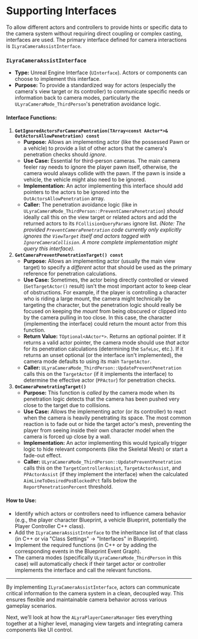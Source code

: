 # Supporting Interfaces

To allow different actors and controllers to provide hints or specific data to the camera system without requiring direct coupling or complex casting, interfaces are used. The primary interface defined for camera interactions is `ILyraCameraAssistInterface`.

### `ILyraCameraAssistInterface`

* **Type:** Unreal Engine Interface (`UInterface`). Actors or components can choose to implement this interface.
* **Purpose:** To provide a standardized way for actors (especially the camera's view target or its controller) to communicate specific needs or information back to camera modes, particularly the `ULyraCameraMode_ThirdPerson`'s penetration avoidance logic.

#### **Interface Functions:**

1. **`GetIgnoredActorsForCameraPentration(TArray<const AActor*>& OutActorsAllowPenetration) const`**
   * **Purpose:** Allows an implementing actor (like the possessed Pawn or a vehicle) to provide a list of other actors that the camera's penetration checks should _ignore_.
   * **Use Case:** Essential for third-person cameras. The main camera feeler ray needs to ignore the player pawn itself, otherwise, the camera would always collide with the pawn. If the pawn is inside a vehicle, the vehicle might also need to be ignored.
   * **Implementation:** An actor implementing this interface should add pointers to the actors to be ignored into the `OutActorsAllowPenetration` array.
   * **Caller:** The penetration avoidance logic (like in `ULyraCameraMode_ThirdPerson::PreventCameraPenetration`) _should_ ideally call this on the view target or related actors and add the returned actors to its `FCollisionQueryParams` ignore list. _(Note: The provided `PreventCameraPenetration` code currently only explicitly ignores the `ViewTarget` itself and actors tagged with `IgnoreCameraCollision`. A more complete implementation might query this interface)._
2. **`GetCameraPreventPenetrationTarget() const`**
   * **Purpose:** Allows an implementing actor (usually the main view target) to specify a _different_ actor that should be used as the primary reference for penetration calculations.
   * **Use Case:** Sometimes, the actor being directly controlled or viewed (`GetTargetActor()` result) isn't the most important actor to keep clear of obstructions. For example, if the player is controlling a character who is riding a large mount, the camera might technically be targeting the character, but the penetration logic should really be focused on keeping the _mount_ from being obscured or clipped into by the camera pulling in too close. In this case, the character (implementing the interface) could return the mount actor from this function.
   * **Return Value:** `TOptional<AActor*>`. Returns an optional pointer. If it returns a valid actor pointer, the camera mode should use _that_ actor for its penetration calculations (determining the `SafeLoc`, etc.). If it returns an unset optional (or the interface isn't implemented), the camera mode defaults to using its main `TargetActor`.
   * **Caller:** `ULyraCameraMode_ThirdPerson::UpdatePreventPenetration` calls this on the `TargetActor` (if it implements the interface) to determine the effective actor (`PPActor`) for penetration checks.
3. **`OnCameraPenetratingTarget()`**
   * **Purpose:** This function is _called by_ the camera mode when its penetration logic detects that the camera has been pushed very close to the target due to collisions.
   * **Use Case:** Allows the implementing actor (or its controller) to react when the camera is heavily penetrating its space. The most common reaction is to fade out or hide the target actor's mesh, preventing the player from seeing inside their own character model when the camera is forced up close by a wall.
   * **Implementation:** An actor implementing this would typically trigger logic to hide relevant components (like the Skeletal Mesh) or start a fade-out effect.
   * **Caller:** `ULyraCameraMode_ThirdPerson::UpdatePreventPenetration` calls this on the `TargetControllerAssist`, `TargetActorAssist`, and `PPActorAssist` (if they implement the interface) when the calculated `AimLineToDesiredPosBlockedPct` falls below the `ReportPenetrationPercent` threshold.

#### **How to Use:**

* Identify which actors or controllers need to influence camera behavior (e.g., the player character Blueprint, a vehicle Blueprint, potentially the Player Controller C++ class).
* Add the `ILyraCameraAssistInterface` to the inheritance list of that class (in C++ or via "Class Settings" -> "Interfaces" in Blueprint).
* Implement the required functions (in C++ or by adding the corresponding events in the Blueprint Event Graph).
* The camera modes (specifically `ULyraCameraMode_ThirdPerson` in this case) will automatically check if their target actor or controller implements the interface and call the relevant functions.

***

By implementing `ILyraCameraAssistInterface`, actors can communicate critical information to the camera system in a clean, decoupled way. This ensures flexible and maintainable camera behavior across various gameplay scenarios.

Next, we’ll look at how the `ALyraPlayerCameraManager` ties everything together at a higher level, managing view targets and integrating camera components like UI control.

